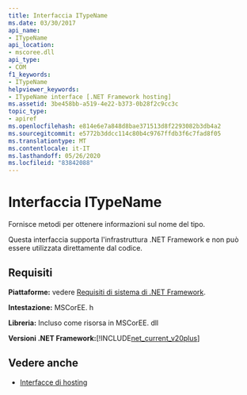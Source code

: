 ```yaml
---
title: Interfaccia ITypeName
ms.date: 03/30/2017
api_name:
- ITypeName
api_location:
- mscoree.dll
api_type:
- COM
f1_keywords:
- ITypeName
helpviewer_keywords:
- ITypeName interface [.NET Framework hosting]
ms.assetid: 3be458bb-a519-4e22-b373-0b28f2c9cc3c
topic_type:
- apiref
ms.openlocfilehash: e814e6e7a848d8bae371513d8f2293082b3db4a2
ms.sourcegitcommit: e5772b3ddcc114c80b4c9767ffdb3f6c7fad8f05
ms.translationtype: MT
ms.contentlocale: it-IT
ms.lasthandoff: 05/26/2020
ms.locfileid: "83842088"
---
```

# <a name="itypename-interface"></a>Interfaccia ITypeName
Fornisce metodi per ottenere informazioni sul nome del tipo.  
  
 Questa interfaccia supporta l'infrastruttura .NET Framework e non può essere utilizzata direttamente dal codice.  
  
## <a name="requirements"></a>Requisiti  
 **Piattaforme:** vedere [Requisiti di sistema di .NET Framework](../../get-started/system-requirements.md).  
  
 **Intestazione:** MSCorEE. h  
  
 **Libreria:** Incluso come risorsa in MSCorEE. dll  
  
 **Versioni .NET Framework:**[!INCLUDE[net_current_v20plus](../../../../includes/net-current-v20plus-md.md)]  
  
## <a name="see-also"></a>Vedere anche

- [Interfacce di hosting](hosting-interfaces.md)
